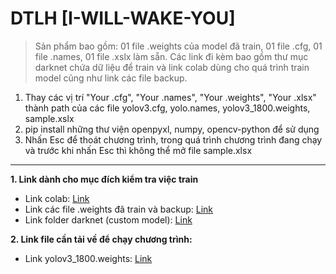 # DTLH [I-WILL-WAKE-YOU]
> Sản phẩm bao gồm: 01 file .weights của model đã train, 01 file .cfg, 01 file .names, 01 file .xslx làm sẵn. Các link đi kèm bao gồm thư mục darknet chứa dữ liệu để train và link colab dùng cho quá trình train model cũng như link các file backup.
1. Thay các vị trí "Your .cfg", "Your .names", "Your .weights", "Your .xlsx" thành path của các file yolov3.cfg, yolo.names, yolov3_1800.weights, sample.xslx
2. pip install những thư viện openpyxl, numpy, opencv-python để sử dụng
3. Nhấn Esc để thoát chương trình, trong quá trình chương trình đang chạy và trước khi nhấn Esc thì không thể mở file sample.xlsx
---

**1. Link dành cho mục đích kiểm tra việc train**
- Link colab: [Link](https://colab.research.google.com/drive/1rSjvK0XzyQSCPsmd-y84P3yKCEEklz_U?usp=sharing)
- Link các file .weights đã train và backup: [Link](https://drive.google.com/drive/folders/1D2cVzddCFhke6ibS6RRbSR90bcsBe1pI?usp=sharing)
- Link folder darknet (custom model): [Link](https://drive.google.com/file/d/103sUkIeiz65G5k5WPxgHuqDuHPKXkcET/view?usp=sharing)

**2. Link file cần tải về để chạy chương trình:**
- Link yolov3_1800.weights: [Link](https://drive.google.com/file/d/1-YtTaFOG0f6hLrN_4hSZ_jDSojtbed7G/view?usp=sharing)
